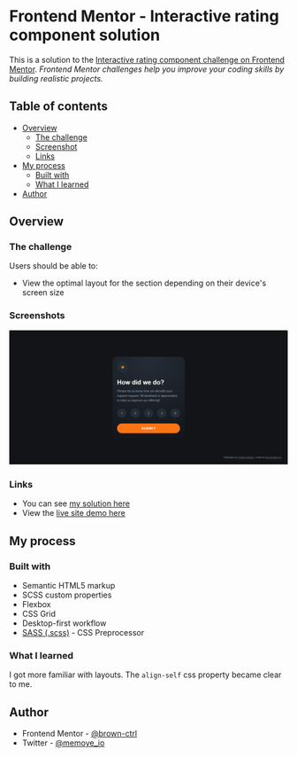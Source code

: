 # Frontend Mentor - Interactive rating component solution

This is a solution to the [Interactive rating component challenge on Frontend Mentor](https://www.frontendmentor.io/challenges/interactive-rating-component-koxpeBUmI).
_Frontend Mentor challenges help you improve your coding skills by building realistic projects._

## Table of contents

- [Overview](#overview)
  - [The challenge](#the-challenge)
  - [Screenshot](#screenshot)
  - [Links](#links)
- [My process](#my-process)
  - [Built with](#built-with)
  - [What I learned](#what-i-learned)
- [Author](#author)

## Overview

### The challenge

Users should be able to:

- View the optimal layout for the section depending on their device's screen size

### Screenshots

![My solution](./images/solution.png)

### Links

- You can see [my solution here](https://www.frontendmentor.io/solutions/social-proof-section-solution-B8kGBlUJRO)
- View the [live site demo here](https://social-proof-section-five-beige.vercel.app/)

## My process

### Built with

- Semantic HTML5 markup
- SCSS custom properties
- Flexbox
- CSS Grid
- Desktop-first workflow
- [SASS (.scss)](https://sass-lang.com/) - CSS Preprocessor

### What I learned

I got more familiar with layouts. The `align-self` css property became clear to me.

## Author

<!-- - LinkedIn - [](https://www.your-site.com) -->

- Frontend Mentor - [@brown-ctrl](https://www.frontendmentor.io/profile/brown-ctrl)
- Twitter - [@memoye_io](https://www.twitter.com/memoye_io)

<!--
## Acknowledgments

This is where you can give a hat tip to anyone who helped you out on this project. Perhaps you worked in a team or got some inspiration from someone else's solution. This is the perfect place to give them some credit.

**Note: Delete this note and edit this section's content as necessary. If you completed this challenge by yourself, feel free to delete this section entirely.** -->
